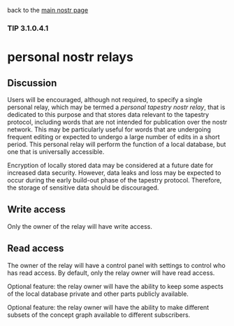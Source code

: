 back to the [main nostr page](https://github.com/wds4/tapestry-protocol/blob/main/tips/networking/nostr/README.md)

### TIP 3.1.0.4.1
personal nostr relays
=====

## Discussion

Users will be encouraged, although not required, to specify a single personal relay, which may be termed a *personal tapestry nostr relay*, that is dedicated to this purpose and that stores data relevant to the tapestry protocol, including words that are not intended for publication over the nostr network. This may be particularly useful for words that are undergoing frequent editing or expected to undergo a large number of edits in a short period. This personal relay will perform the function of a local database, but one that is universally accessible.

Encryption of locally stored data may be considered at a future date for increased data security. However, data leaks and loss may be expected to occur during the early build-out phase of the tapestry protocol. Therefore, the storage of sensitive data should be discouraged.

## Write access

Only the owner of the relay will have write access.

## Read access

The owner of the relay will have a control panel with settings to control who has read access. By default, only the relay owner will have read access.

Optional feature: the relay owner will have the ability to keep some aspects of the local database private and other parts publicly available. 

Optional feature: the relay owner will have the ability to make different subsets of the concept graph available to different subscribers.

